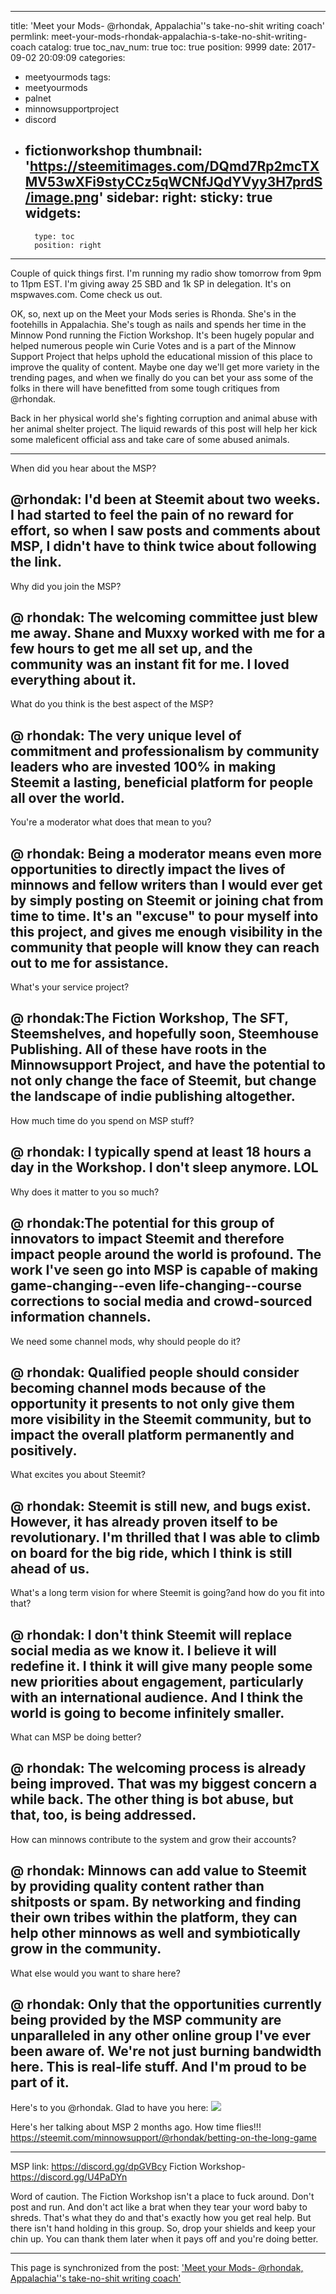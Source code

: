 
---
title: 'Meet your Mods- @rhondak, Appalachia''s take-no-shit writing  coach'
permlink: meet-your-mods-rhondak-appalachia-s-take-no-shit-writing-coach
catalog: true
toc_nav_num: true
toc: true
position: 9999
date: 2017-09-02 20:09:09
categories:
- meetyourmods
tags:
- meetyourmods
- palnet
- minnowsupportproject
- discord
- fictionworkshop
thumbnail: 'https://steemitimages.com/DQmd7Rp2mcTXMV53wXFi9styCCz5qWCNfJQdYVyy3H7prdS/image.png'
sidebar:
    right:
        sticky: true
widgets:
    -
        type: toc
        position: right
---


Couple of quick things first.  I'm running my radio show tomorrow from 9pm to 11pm EST.  I'm giving away 25 SBD and 1k SP in delegation.  It's on mspwaves.com.  Come check us out.

OK, so, next up on the Meet your Mods series is Rhonda.  She's in the footehills in Appalachia.  She's tough as nails and spends her time in the Minnow Pond running the Fiction Workshop.  It's been hugely popular and helped numerous people win Curie Votes and is a part of the Minnow Support Project that helps uphold the educational mission of this place to improve the quality of content.  Maybe one day we'll get more variety in the trending pages, and when we finally do you can bet your ass some of the folks in there will have benefitted from some tough critiques from @rhondak.

Back in her physical world she's fighting corruption and animal abuse with her animal shelter project.  The liquid rewards of this post will help her kick some maleficent official ass and take care of some abused animals.

---

When did you hear about the MSP?
## @rhondak: I'd been at Steemit about two weeks. I had started to feel the pain of no reward for effort, so when I saw posts and comments about MSP, I didn't have to think twice about following the link.

Why did you join the MSP?
## @ rhondak: The welcoming committee just blew me away. Shane and Muxxy worked with me for a few hours to get me all set up, and the community was an instant fit for me. I loved everything about it.

What do you think is the best aspect of the MSP?
## @ rhondak: The very unique level of commitment and professionalism by community leaders who are invested 100% in making Steemit a lasting, beneficial platform for people all over the world.

You're a moderator what does that mean to you?
## @ rhondak: Being a moderator means even more opportunities to directly impact the lives of minnows and fellow writers than I would ever get by simply posting on Steemit or joining chat from time to time. It's an "excuse" to pour myself into this project, and gives me enough visibility in the community that people will know they can reach out to me for assistance.

What's your service project?
## @ rhondak:The Fiction Workshop, The SFT, Steemshelves, and hopefully soon, Steemhouse Publishing. All of these have roots in the Minnowsupport Project, and have the potential to not only change the face of Steemit, but change the landscape of indie publishing altogether.

How much time do you spend on MSP stuff?
## @ rhondak: I typically spend at least 18 hours a day in the Workshop. I don't sleep anymore. LOL 

Why does it matter to you so much?
## @ rhondak:The potential for this group of innovators to impact Steemit and therefore impact people around the world is profound. The work I've seen go into MSP is capable of making game-changing--even life-changing--course corrections to social media and crowd-sourced information channels.

We need some channel mods, why should people do it?
## @ rhondak: Qualified people should consider becoming channel mods because of the opportunity it presents to not only give them more visibility in the Steemit community, but to impact the overall platform permanently and positively.

What excites you about Steemit?
## @ rhondak: Steemit is still new, and bugs exist. However, it has already proven itself to be revolutionary. I'm thrilled that I was able to climb on board for the big ride, which I think is still ahead of us.

What's a long term vision for where Steemit is going?and how do you fit into that?
## @ rhondak: I don't think Steemit will replace social media as we know it. I believe it will redefine it. I think it will give many people some new priorities about engagement, particularly with an international audience. And I think the world is going to become infinitely smaller.

What can MSP be doing better?  
## @ rhondak: The welcoming process is already being improved. That was my biggest concern a while back. The other thing is bot abuse, but that, too, is being addressed.

How can minnows contribute to the system and grow their accounts?
## @ rhondak: Minnows can add value to Steemit by providing quality content rather than shitposts or spam. By networking and finding their own tribes within the platform, they can help other minnows as well and symbiotically grow in the community.

What else would you want to share here?
## @ rhondak: Only that the opportunities currently being provided by the MSP community are unparalleled in any other online group I've ever been aware of. We're not just burning bandwidth here. This is real-life stuff. And I'm proud to be part of it.

Here's to you @rhondak.  Glad to have you here: 
![](https://steemitimages.com/DQmd7Rp2mcTXMV53wXFi9styCCz5qWCNfJQdYVyy3H7prdS/image.png)

Here's her talking about MSP 2 months ago.  How time flies!!!  https://steemit.com/minnowsupport/@rhondak/betting-on-the-long-game

---

MSP link: https://discord.gg/dpGVBcy
Fiction Workshop- https://discord.gg/U4PaDYn

Word of caution.  The Fiction Workshop isn't  a place to fuck around. Don't post and run.  And don't act like a brat when they tear your word baby to shreds.  That's what they do and that's exactly how you get real help.  But there isn't hand holding in this group.  So, drop your shields and keep your chin up.  You can thank them later when it pays off and you're doing better.

- - -

This page is synchronized from the post: ['Meet your Mods- @rhondak, Appalachia''s take-no-shit writing  coach'](https://steemit.com/@aggroed/meet-your-mods-rhondak-appalachia-s-take-no-shit-writing-coach)
